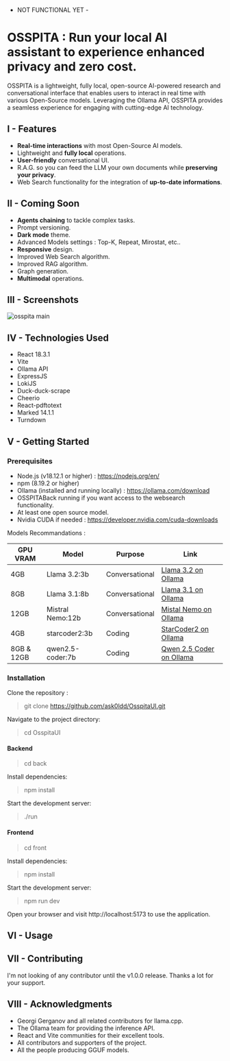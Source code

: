 - NOT FUNCTIONAL YET -

# OSSPITA : Run your local AI assistant to experience enhanced privacy and zero cost.

OSSPITA is a lightweight, fully local, open-source AI-powered research and conversational interface that enables users to interact in real time with various Open-Source models. Leveraging the Ollama API, OSSPITA provides a seamless experience for engaging with cutting-edge AI technology.

## I - Features

- **Real-time interactions** with most Open-Source AI models.
- Lightweight and **fully local** operations.
- **User-friendly** conversational UI.
- R.A.G. so you can feed the LLM your own documents while **preserving your privacy**.
- Web Search functionality for the integration of **up-to-date informations**.

## II - Coming Soon

- **Agents chaining** to tackle complex tasks.
- Prompt versioning.
- **Dark mode** theme.
- Advanced Models settings : Top-K, Repeat, Mirostat, etc..
- **Responsive** design.
- Improved Web Search algorithm.
- Improved RAG algorithm.
- Graph generation.
- **Multimodal** operations.

## III - Screenshots

![osspita main](https://github.com/ask0ldd/OsspitaUI/blob/main/src/assets/screenshot1.png "osspita main")

## IV - Technologies Used

- React 18.3.1
- Vite
- Ollama API
- ExpressJS
- LokiJS
- Duck-duck-scrape
- Cheerio
- React-pdftotext
- Marked 14.1.1
- Turndown

## V - Getting Started

### Prerequisites

- Node.js (v18.12.1 or higher) : https://nodejs.org/en/
- npm (8.19.2 or higher)
- Ollama (installed and running locally) : https://ollama.com/download
- OSSPITABack running if you want access to the websearch functionality.
- At least one open source model.
- Nvidia CUDA if needed : https://developer.nvidia.com/cuda-downloads

Models Recommandations :

| GPU VRAM   | Model            | Purpose        | Link                                                                 |
| ---------- | ---------------- | -------------- | -------------------------------------------------------------------- |
| 4GB        | Llama 3.2:3b     | Conversational | [Llama 3.2 on Ollama](https://ollama.ai/library/llama2)              |
| 8GB        | Llama 3.1:8b     | Conversational | [Llama 3.1 on Ollama](https://ollama.ai/library/llama2)              |
| 12GB       | Mistral Nemo:12b | Conversational | [Mistal Nemo on Ollama](https://ollama.ai/library/mistral)           |
| 4GB        | starcoder2:3b    | Coding         | [StarCoder2 on Ollama](https://ollama.com/library/starcoder2)        |
| 8GB & 12GB | qwen2.5-coder:7b | Coding         | [Qwen 2.5 Coder on Ollama](https://ollama.com/library/qwen2.5-coder) |

### Installation

Clone the repository :

> git clone https://github.com/ask0ldd/OsspitaUI.git

Navigate to the project directory:

> cd OsspitaUI

#### Backend

> cd back

Install dependencies:

> npm install

Start the development server:

> ./run

#### Frontend

> cd front

Install dependencies:

> npm install

Start the development server:

> npm run dev

Open your browser and visit http://localhost:5173 to use the application.

## VI - Usage

## VII - Contributing

I'm not looking of any contributor until the v1.0.0 release. Thanks a lot for your support.

## VIII - Acknowledgments

- Georgi Gerganov and all related contributors for llama.cpp.
- The Ollama team for providing the inference API.
- React and Vite communities for their excellent tools.
- All contributors and supporters of the project.
- All the people producing GGUF models.
